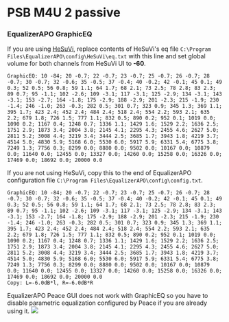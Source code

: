 # PSB M4U 2 passive
### EqualizerAPO GraphicEQ
If you are using [HeSuVi](https://sourceforge.net/projects/hesuvi/), replace contents of HeSuVi's eq file `C:\Program Files\EqualizerAPO\config\HeSuVi\eq.txt` with this line and set global volume for both channels from HeSuVi UI to **-60**.
```
GraphicEQ: 10 -84; 20 -0.7; 22 -0.7; 23 -0.7; 25 -0.7; 26 -0.7; 28 -0.7; 30 -0.7; 32 -0.6; 35 -0.5; 37 -0.4; 40 -0.2; 42 -0.1; 45 0.1; 49 0.3; 52 0.5; 56 0.8; 59 1.1; 64 1.7; 68 2.1; 73 2.5; 78 2.8; 83 2.3; 89 0.7; 95 -1.1; 102 -2.6; 109 -3.1; 117 -3.1; 125 -2.9; 134 -3.1; 143 -3.1; 153 -2.7; 164 -1.8; 175 -2.9; 188 -2.9; 201 -2.3; 215 -1.9; 230 -1.4; 246 -1.0; 263 -0.3; 282 0.5; 301 0.7; 323 0.9; 345 1.3; 369 1.1; 395 1.7; 423 2.4; 452 2.4; 484 2.4; 518 2.4; 554 2.2; 593 2.1; 635 2.2; 679 1.8; 726 1.5; 777 1.1; 832 0.5; 890 0.2; 952 0.1; 1019 0.0; 1090 0.2; 1167 0.4; 1248 0.7; 1336 1.1; 1429 1.6; 1529 2.2; 1636 2.5; 1751 2.9; 1873 3.4; 2004 3.8; 2145 4.1; 2295 4.3; 2455 4.6; 2627 5.0; 2811 5.2; 3008 4.4; 3219 3.4; 3444 2.5; 3685 1.7; 3943 1.8; 4219 3.7; 4514 5.0; 4830 5.9; 5168 6.0; 5530 6.0; 5917 5.9; 6331 5.4; 6775 3.8; 7249 1.3; 7756 0.3; 8299 0.0; 8880 0.0; 9502 0.0; 10167 0.0; 10879 0.0; 11640 0.0; 12455 0.0; 13327 0.0; 14260 0.0; 15258 0.0; 16326 0.0; 17469 0.0; 18692 0.0; 20000 0.0
```
If you are not using HeSuVi, copy this to the end of EqualizerAPO configuration file `C:\Program Files\EqualizerAPO\config\config.txt`.
```
GraphicEQ: 10 -84; 20 -0.7; 22 -0.7; 23 -0.7; 25 -0.7; 26 -0.7; 28 -0.7; 30 -0.7; 32 -0.6; 35 -0.5; 37 -0.4; 40 -0.2; 42 -0.1; 45 0.1; 49 0.3; 52 0.5; 56 0.8; 59 1.1; 64 1.7; 68 2.1; 73 2.5; 78 2.8; 83 2.3; 89 0.7; 95 -1.1; 102 -2.6; 109 -3.1; 117 -3.1; 125 -2.9; 134 -3.1; 143 -3.1; 153 -2.7; 164 -1.8; 175 -2.9; 188 -2.9; 201 -2.3; 215 -1.9; 230 -1.4; 246 -1.0; 263 -0.3; 282 0.5; 301 0.7; 323 0.9; 345 1.3; 369 1.1; 395 1.7; 423 2.4; 452 2.4; 484 2.4; 518 2.4; 554 2.2; 593 2.1; 635 2.2; 679 1.8; 726 1.5; 777 1.1; 832 0.5; 890 0.2; 952 0.1; 1019 0.0; 1090 0.2; 1167 0.4; 1248 0.7; 1336 1.1; 1429 1.6; 1529 2.2; 1636 2.5; 1751 2.9; 1873 3.4; 2004 3.8; 2145 4.1; 2295 4.3; 2455 4.6; 2627 5.0; 2811 5.2; 3008 4.4; 3219 3.4; 3444 2.5; 3685 1.7; 3943 1.8; 4219 3.7; 4514 5.0; 4830 5.9; 5168 6.0; 5530 6.0; 5917 5.9; 6331 5.4; 6775 3.8; 7249 1.3; 7756 0.3; 8299 0.0; 8880 0.0; 9502 0.0; 10167 0.0; 10879 0.0; 11640 0.0; 12455 0.0; 13327 0.0; 14260 0.0; 15258 0.0; 16326 0.0; 17469 0.0; 18692 0.0; 20000 0.0
Copy: L=-6.0dB*l, R=-6.0dB*R
```
EqualizerAPO Peace GUI does not work with GraphicEQ so you have to disable parametric equalization configured by Peace if you are already using it.
![](https://raw.githubusercontent.com/jaakkopasanen/AutoEq/master/results/Headphone.com/innerfidelity/onear/PSB%20M4U%202%20passive/PSB%20M4U%202%20passive.png)
